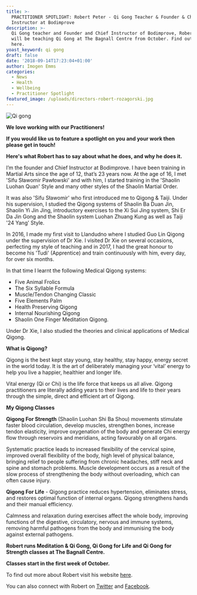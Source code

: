 ```yaml
---
title: >-
  PRACTITIONER SPOTLIGHT: Robert Peter - Qi Gong Teacher & Founder & Chief
  Instructor at Bodimprove
description: >-
  Qi Gong teacher and Founder and Chief Instructor of Bodimprove, Robert Peter
  will be teaching Qi Gong at The Bagnall Centre from October. Find out more
  here. 
yoast_keyword: qi gong
draft: false
date: '2018-09-14T17:23:04+01:00'
author: Imogen Emms
categories:
  - News
  - Health
  - Wellbeing
  - Practitioner Spotlight
featured_image: /uploads/directors-robert-rozagorski.jpg
---
```

![Qi gong](/uploads/directors-robert-rozagorski.jpg)

**We love working with our Practitioners!**

**If you would like us to feature a spotlight on you and your work then please get in touch!**

**Here's what Robert has to say about what he does, and why he does it.**

I’m the founder and Chief Instructor at Bodimprove. I have been training in Martial Arts since the age of 12, that’s 23 years now. At the age of 16, I met 'Sifu Sławomir Pawłowski' and with him, I started training in the 'Shaolin Luohan Quan' Style and many other styles of the Shaolin Martial Order. 

It was also 'Sifu Sławomir' who first introduced me to Qigong & Taiji. Under his supervision, I studied the Qigong systems of Shaolin Ba Duan Jin, Shaolin Yi Jin Jing, introductory exercises to the Xi Sui Jing system, Shi Er Da Jin Gong and the Shaolin system Luohan Zhuang Kung as well as Taiji '24 Yang' Style.

In 2016, I made my first visit to Llandudno where I studied Guo Lin Qigong under the supervision of Dr Xie. I visited Dr Xie on several occasions, perfecting my style of teaching and in 2017, I had the great honour to become his 'Tudi' (Apprentice) and train continuously with him, every day, for over six months.

In that time I learnt the following Medical Qigong systems:

* Five Animal Frolics
* The Six Syllable Formula
* Muscle/Tendon Changing Classic
* Five Elements Palm
* Health Preserving Qigong
* Internal Nourishing Qigong
* Shaolin One Finger Meditation Qigong.

Under Dr Xie, I also studied the theories and clinical applications of Medical Qigong.

**What is Qigong?**

Qigong is the best kept stay young, stay healthy, stay happy, energy secret in the world today. It is the art of deliberately managing your ‘vital’ energy to help you live a happier, healthier and longer life.

Vital energy (Qi or Chi) is the life force that keeps us all alive. Qigong practitioners are literally adding years to their lives and life to their years through the simple, direct and efficient art of Qigong.

**My Qigong Classes**

**Qigong For Strength** (Shaolin Luohan Shi Ba Shou) movements stimulate faster blood circulation, develop muscles, strengthen bones, increase tendon elasticity, improve oxygenation of the body and generate Chi energy flow through reservoirs and meridians, acting favourably on all organs.

Systematic practice leads to increased flexibility of the cervical spine, improved overall flexibility of the body, high level of physical balance, bringing relief to people suffering from chronic headaches, stiff neck and spine and stomach problems. Muscle development occurs as a result of the slow process of strengthening the body without overloading, which can often cause injury. 

**Qigong For Life** - Qigong practice reduces hypertension, eliminates stress, and restores optimal function of internal organs. Qigong strengthens hands and their manual efficiency.

Calmness and relaxation during exercises affect the whole body, improving functions of the digestive, circulatory, nervous and immune systems, removing harmful pathogens from the body and immunising the body against external pathogens.

**Robert runs Meditation & Qi Gong, Qi Gong for Life and Qi Gong for Strength classes at The Bagnall Centre.**

**Classes start in the first week of October.** 

To find out more about Robert visit his website [here](https://bodimprove.com/).

You can also connect with Robert on [Twitter](https://twitter.com/bodimprove) and [Facebook](https://www.facebook.com/bodimprove).
